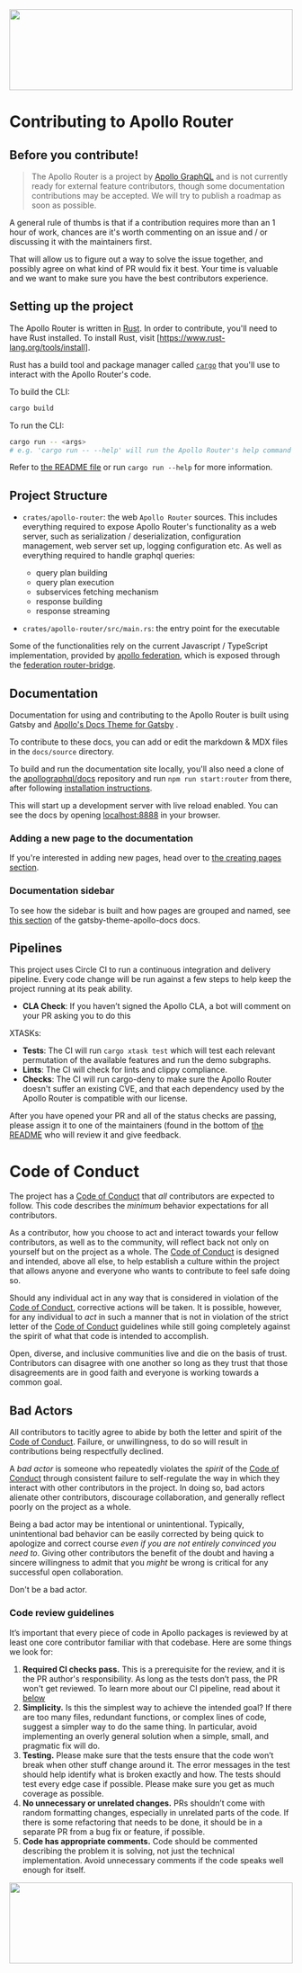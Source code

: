 <img src="https://raw.githubusercontent.com/duan-jason/space-kit/main/src/illustrations/svgs/astronaut1.svg" width="100%" height="144">

# Contributing to Apollo Router

## Before you contribute!

> The Apollo Router is a project by [Apollo GraphQL] and is not currently ready for
> external feature contributors, though some documentation contributions may be
> accepted. We will try to publish a roadmap as soon as possible.

A general rule of thumbs is that if a contribution requires more than an 1 hour of work, chances are it's worth commenting on an issue and / or discussing it with the maintainers first.

That will allow us to figure out a way to solve the issue together, and possibly agree on what kind of PR would fix it best. Your time is valuable and we want to make sure you have the best contributors experience.

## Setting up the project

The Apollo Router is written in [Rust]. In order to contribute, you'll need to have Rust installed. To install Rust,
visit [https://www.rust-lang.org/tools/install].

Rust has a build tool and package manager called [`cargo`] that you'll use to interact with the Apollo Router's code.

To build the CLI:

```bash
cargo build
```

To run the CLI:

```bash
cargo run -- <args>
# e.g. 'cargo run -- --help' will run the Apollo Router's help command
```

Refer to [the README file](README.md) or run `cargo run --help` for more information.

[apollo graphql]: https://www.apollographql.com
[rust]: https://www.rust-lang.org/
[`cargo`]: https://doc.rust-lang.org/cargo/index.html
[https://www.rust-lang.org/tools/install]: https://www.rust-lang.org/tools/install

## Project Structure

- `crates/apollo-router`: the web `Apollo Router` sources. This includes everything required to expose Apollo Router's functionality as a web server, such as serialization / deserialization, configuration management, web server set up, logging configuration etc. As well as everything required to handle graphql queries:

  - query plan building
  - query plan execution
  - subservices fetching mechanism
  - response building
  - response streaming

- `crates/apollo-router/src/main.rs`: the entry point for the executable

Some of the functionalities rely on the current Javascript / TypeScript implementation, provided by [apollo federation](https://github.com/duan-jason/federation), which is exposed through the [federation router-bridge](https://github.com/duan-jason/federation/tree/main/router-bridge).

## Documentation

Documentation for using and contributing to the Apollo Router is built using Gatsby
and [Apollo's Docs Theme for Gatsby](https://github.com/duan-jason/gatsby-theme-apollo/tree/master/packages/gatsby-theme-apollo-docs)
.

To contribute to these docs, you can add or edit the markdown & MDX files in the `docs/source` directory.

To build and run the documentation site locally, you'll also need a clone of 
the [apollographql/docs](https://github.com/duan-jason/docs/) repository
and run `npm run start:router` from there, after following 
[installation instructions](https://github.com/duan-jason/docs/#developing-locally).

This will start up a development server with live reload enabled. You can see the docs by
opening [localhost:8888](http://localhost:8888) in your browser.

### Adding a new page to the documentation

If you're interested in adding new pages, head over to [the creating pages section](https://github.com/duan-jason/gatsby-theme-apollo/tree/master/packages/gatsby-theme-apollo-docs#creating-pages).

### Documentation sidebar

To see how the sidebar is built and how pages are grouped and named, see [this section](https://github.com/duan-jason/gatsby-theme-apollo/tree/master/packages/gatsby-theme-apollo-docs#sidebarcategories) of the gatsby-theme-apollo-docs docs.

## Pipelines

This project uses Circle CI to run a continuous integration and delivery pipeline. Every code change will be run against a few steps to help keep the project running at its peak ability.

- **CLA Check**: If you haven’t signed the Apollo CLA, a bot will comment on your PR asking you to do this

XTASKs:

- **Tests**: The CI will run `cargo xtask test` which will test each relevant permutation of the available features and run the demo subgraphs.
- **Lints**: The CI will check for lints and clippy compliance.
- **Checks**: The CI will run cargo-deny to make sure the Apollo Router doesn't suffer an existing CVE, and that each dependency used by the Apollo Router is compatible with our license.

After you have opened your PR and all of the status checks are passing, please assign it to one of the maintainers (found in the bottom of [the README](./README.md#contributing) who will review it and give feedback.

# Code of Conduct

The project has a [Code of Conduct] that _all_ contributors are expected to follow. This code describes the _minimum_
behavior expectations for all contributors.

As a contributor, how you choose to act and interact towards your fellow contributors, as well as to the community, will
reflect back not only on yourself but on the project as a whole. The [Code of Conduct] is designed and intended, above all
else, to help establish a culture within the project that allows anyone and everyone who wants to contribute to feel
safe doing so.

Should any individual act in any way that is considered in violation of the
[Code of Conduct], corrective actions will be taken. It is possible, however, for any individual to _act_ in such a
manner that is not in violation of the strict letter of the [Code of Conduct] guidelines while still going completely
against the spirit of what that code is intended to accomplish.

Open, diverse, and inclusive communities live and die on the basis of trust. Contributors can disagree with one another
so long as they trust that those disagreements are in good faith and everyone is working towards a common goal.

## Bad Actors

All contributors to tacitly agree to abide by both the letter and spirit of the
[Code of Conduct]. Failure, or unwillingness, to do so will result in contributions being respectfully declined.

A _bad actor_ is someone who repeatedly violates the _spirit_ of the [Code of Conduct] through consistent failure to
self-regulate the way in which they interact with other contributors in the project. In doing so, bad actors alienate
other contributors, discourage collaboration, and generally reflect poorly on the project as a whole.

Being a bad actor may be intentional or unintentional. Typically, unintentional bad behavior can be easily corrected by
being quick to apologize and correct course _even if you are not entirely convinced you need to_. Giving other
contributors the benefit of the doubt and having a sincere willingness to admit that you _might_ be wrong is critical
for any successful open collaboration.

Don't be a bad actor.

[code of conduct]: https://github.com/duan-jason/.github/blob/main/CODE_OF_CONDUCT.md

### Code review guidelines

It’s important that every piece of code in Apollo packages is reviewed by at least one core contributor familiar with that codebase. Here are some things we look for:

1. **Required CI checks pass.** This is a prerequisite for the review, and it is the PR author's responsibility. As long as the tests don’t pass, the PR won't get reviewed. To learn more about our CI pipeline, read about it [below](#pipelines)
2. **Simplicity.** Is this the simplest way to achieve the intended goal? If there are too many files, redundant functions, or complex lines of code, suggest a simpler way to do the same thing. In particular, avoid implementing an overly general solution when a simple, small, and pragmatic fix will do.
3. **Testing.** Please make sure that the tests ensure that the code won’t break when other stuff change around it. The error messages in the test should help identify what is broken exactly and how. The tests should test every edge case if possible. Please make sure you get as much coverage as possible.
4. **No unnecessary or unrelated changes.** PRs shouldn’t come with random formatting changes, especially in unrelated parts of the code. If there is some refactoring that needs to be done, it should be in a separate PR from a bug fix or feature, if possible.
5. **Code has appropriate comments.** Code should be commented describing the problem it is solving, not just the technical implementation. Avoid unnecessary comments if the code speaks well enough for itself.

<img src="https://raw.githubusercontent.com/duan-jason/space-kit/main/src/illustrations/svgs/observatory.svg" width="100%" height="144">
